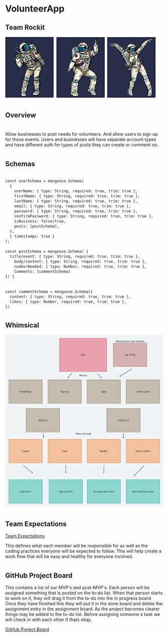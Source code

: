 # VolunteerApp

## Team Rockit

![teamLogo](pictures/astroscropped.jpg)

#

## Overview

#

Allow businesses to post needs for volunteers. And allow users to sign up for those events. Users and businesses will have separate account types and have different auth for types of posts they can create or comment on.

#

## Schemas

```

const userSchema = mongoose.Schema(
  {
    userName: { type: String, required: true, trim: true },
    firstName: { type: String, required: true, trim: true },
    lastName: { type: String, required: true, trim: true },
    email: { type: String, required: true, trim: true },
    password: { type: String, required: true, trim: true },
    confirmPassword: { type: String, required: true, trim: true },
    isBusiness: false/true,
    posts: [postSchema],
  },
  { timestamps: true }
);

const postSchema = mongoose.Schema(	{
  title/event: { type: String, required: true, trim: true },
	body/content: { type: String, required: true, trim: true },
	numberNeeded: { type: Number, required: true, trim: true },
	Comments: [commentSchema]
}) {


const commentSchema = mongoose.Schema({
  content: { type: String, required: true, trim: true },
  likes: { type: Number, required: true, trim: true },
})
```

#

## Whimsical

![image](pictures/Volunteer-App-Architecture.png)

#

## Team Expectations

[Team Expectations](https://docs.google.com/document/d/1OMbooy7ycTiZydVZ8s6fbFBqBXZppMoQVW1LQgrxV6M/edit?usp=sharing)

This defines what each member will be responsible for as well as the coding practices everyone will be expected to follow. This will help create a work flow that will be easy and healthy for everyone involved.

#

## GitHub Project Board

This contains a list of our MVP's and post-MVP's. Each person will be assigned something that is posted on the to-do list. When that person starts to work on it, they will drag it from the to-do into the in progress board. Once they have finished this they will put it in the done board and delete the assignment entry in the assignment board. As the project becomes clearer things may be added to the to-do list. Before assigning someone a task we will check in with each other if thats okay.

[GitHub Project Board](https://github.com/users/ImmanuelCurrah/projects/1/views/1)

#
